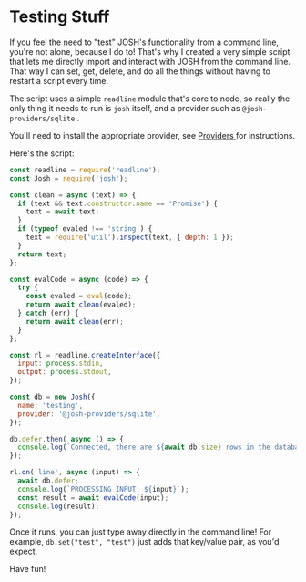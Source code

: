 # Testing Stuff

If you feel the need to "test" JOSH's functionality from a command line, you're not alone, because I do to! That's why I created a very simple script that lets me directly import and interact with JOSH from the command line. That way I can set, get, delete, and do all the things without having to restart a script every time. 

The script uses a simple `readline` module that's core to node, so really the only thing it needs to run is `josh` itself, and a provider such as `@josh-providers/sqlite` . 

You'll need to install the appropriate provider, see [Providers ](providers/)for instructions.

Here's the script: 

```javascript
const readline = require('readline');
const Josh = require('josh');

const clean = async (text) => {
  if (text && text.constructor.name == 'Promise') {
    text = await text;
  }
  if (typeof evaled !== 'string') {
    text = require('util').inspect(text, { depth: 1 });
  }
  return text;
};

const evalCode = async (code) => {
  try {
    const evaled = eval(code);
    return await clean(evaled);
  } catch (err) {
    return await clean(err);
  }
};

const rl = readline.createInterface({
  input: process.stdin,
  output: process.stdout,
});

const db = new Josh({
  name: 'testing',
  provider: '@josh-providers/sqlite',
});

db.defer.then( async () => {
  console.log(`Connected, there are ${await db.size} rows in the database.`);
});

rl.on('line', async (input) => {
  await db.defer;
  console.log(`PROCESSING INPUT: ${input}`);
  const result = await evalCode(input);
  console.log(result);
});

```

Once it runs, you can just type away directly in the command line! For example, `db.set("test", "test")` just adds that key/value pair, as you'd expect.

Have fun!

